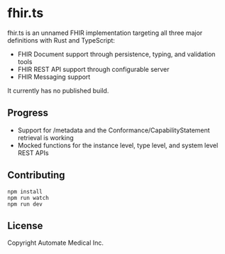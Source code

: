 # fhir.ts

fhir.ts is an unnamed FHIR implementation targeting all three major definitions with Rust and TypeScript:

- FHIR Document support through persistence, typing, and validation tools
- FHIR REST API support through configurable server
- FHIR Messaging support

It currently has no published build.

## Progress

- Support for /metadata and the Conformance/CapabilityStatement retrieval is working
- Mocked functions for the instance level, type level, and system level REST APIs

## Contributing

```
npm install
npm run watch
npm run dev
```

## License

Copyright Automate Medical Inc.